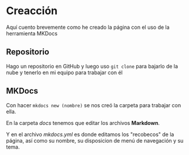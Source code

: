 # Creacción

Aquí cuento brevemente como he creado la página con el uso de la herramienta MKDocs

## Repositorio

Hago un repositorio en GitHub y luego uso ```git clone```
para bajarlo de la nube y tenerlo en mi equipo para trabajar con él

## MKDocs

Con hacer ```mkdocs new (nombre)``` se nos creó la carpeta para trabajar con ella.

En la carpeta _docs_ tenemos que editar los archivos **Markdown**. 

Y en el archivo _mkdocs.yml_ es donde editamos los "recobecos" de la página, así como su nombre, su disposicion de menú de navegación y su tema.

